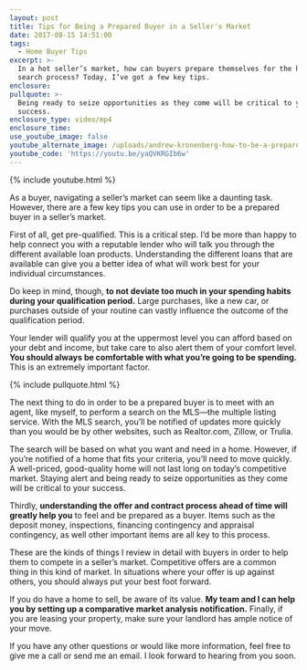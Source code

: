```yaml
---
layout: post
title: Tips for Being a Prepared Buyer in a Seller's Market
date: 2017-08-15 14:51:00
tags:
  - Home Buyer Tips
excerpt: >-
  In a hot seller’s market, how can buyers prepare themselves for the home
  search process? Today, I’ve got a few key tips.
enclosure:
pullquote: >-
  Being ready to seize opportunities as they come will be critical to your
  success.
enclosure_type: video/mp4
enclosure_time:
use_youtube_image: false
youtube_alternate_image: /uploads/andrew-kronenberg-how-to-be-a-prepared-buyer-youtube.jpg
youtube_code: 'https://youtu.be/yaQVKRGIb6w'
---
```



{% include youtube.html %}

As a buyer, navigating a seller’s market can seem like a daunting task. However, there are a few key tips you can use in order to be a prepared buyer in a seller’s market.

First of all, get pre-qualified. This is a critical step. I’d be more than happy to help connect you with a reputable lender who will talk you through the different available loan products. Understanding the different loans that are available can give you a better idea of what will work best for your individual circumstances.

Do keep in mind, though, **to not deviate too much in your spending habits during your qualification period.** Large purchases, like a new car, or purchases outside of your routine can vastly influence the outcome of the qualification period.

Your lender will qualify you at the uppermost level you can afford based on your debt and income, but take care to also alert them of your comfort level. **You should always be comfortable with what you’re going to be spending.** This is an extremely important factor.

{% include pullquote.html %}

The next thing to do in order to be a prepared buyer is to meet with an agent, like myself, to perform a search on the MLS—the multiple listing service. With the MLS search, you’ll be notified of updates more quickly than you would be by other websites, such as Realtor.com, Zillow, or Trulia.

The search will be based on what you want and need in a home. However, if you’re notified of a home that fits your criteria, you’ll need to move quickly. A well-priced, good-quality home will not last long on today’s competitive market. Staying alert and being ready to seize opportunities as they come will be critical to your success.

Thirdly, **understanding the offer and contract process ahead of time will greatly help you** to feel and be prepared as a buyer. Items such as the deposit money, inspections, financing contingency and appraisal contingency, as well other important items are all key to this process.

These are the kinds of things I review in detail with buyers in order to help them to compete in a seller’s market. Competitive offers are a common thing in this kind of market. In situations where your offer is up against others, you should always put your best foot forward.

If you do have a home to sell, be aware of its value. **My team and I can help you by setting up a comparative market analysis notification.** Finally, if you are leasing your property, make sure your landlord has ample notice of your move.

If you have any other questions or would like more information, feel free to give me a call or send me an email. I look forward to hearing from you soon.